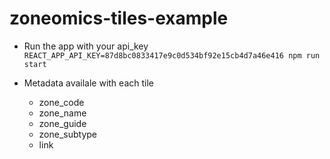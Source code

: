 # zoneomics-tiles-example

- Run the app with your api_key
  `REACT_APP_API_KEY=87d8bc0833417e9c0d534bf92e15cb4d7a46e416 npm run start`

- Metadata availale with each tile
  - zone_code
  - zone_name
  - zone_guide
  - zone_subtype
  - link
